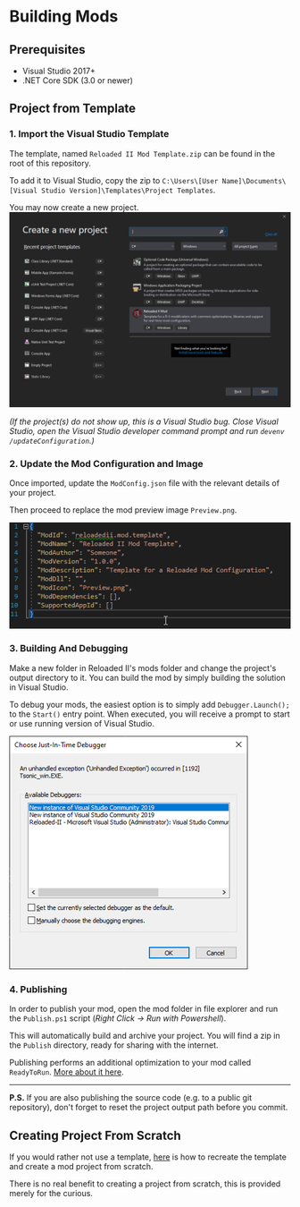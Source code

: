 # Building Mods

## Prerequisites

- Visual Studio 2017+
- .NET Core SDK (3.0 or newer)

## Project from Template

### 1. Import the Visual Studio Template
The template, named `Reloaded II Mod Template.zip` can be found in the root of this repository.

To add it to Visual Studio, copy the zip to `C:\Users\[User Name]\Documents\[Visual Studio Version]\Templates\Project Templates`. 

You may now create a new project.
![New Project](./Images/NewProject.png)

*(If the project(s) do not show up, this is a Visual Studio bug. Close Visual Studio, open the Visual Studio developer command prompt and run `devenv /updateConfiguration`.)*

### 2. Update the Mod Configuration and Image

Once imported, update the `ModConfig.json` file with the relevant details of your project. 

Then proceed to replace the mod preview image `Preview.png`.

![Config](./Images/JsonFile.png)


### 3. Building And Debugging

Make a new folder in Reloaded II's mods folder and change the project's output directory to it. You can build the mod by simply building the solution in Visual Studio.  

To debug your mods, the easiest option is to simply add `Debugger.Launch();` to the `Start()` entry point. When executed, you will receive a prompt to start or use running version of Visual Studio.

![Debugger Launch](./Images/DebuggerLaunch.png)

### 4. Publishing

In order to publish your mod, open the mod folder in file explorer and run the `Publish.ps1` script (*Right Click -> Run with Powershell*). 

This will automatically build and archive your project. You will find a zip in the `Publish` directory, ready for sharing with the internet. 

Publishing performs an additional optimization to your mod called `ReadyToRun`. [More about it here](./ReadyToRun.md).

----

**P.S.** If you are also publishing the source code (e.g. to a public git repository), don't forget to reset the project output path before you commit.

## Creating Project From Scratch 

If you would rather not use a template, [here](./ProjectFromScratch.md) is how to recreate the template and create a mod project from scratch.

There is no real benefit to creating a project from scratch, this is provided merely for the curious.
